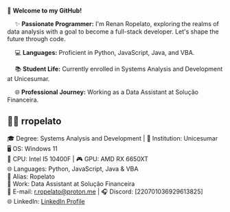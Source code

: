 🚀 **Welcome to my GitHub!**

&emsp; ✨ **Passionate Programmer:** I'm Renan Ropelato, exploring the realms of data analysis with a goal to become a full-stack developer. Let's shape the future through code.

&emsp; 💻 **Languages:** Proficient in Python, JavaScript, Java, and VBA.

&emsp; 📚 **Student Life:** Currently enrolled in Systems Analysis and Development at Unicesumar.

&emsp; 🌐 **Professional Journey:** Working as a Data Assistant at Solução Financeira.

👨‍💻 **rropelato**
----------------
🎓 Degree: Systems Analysis and Development | 🏫 Institution: Unicesumar <br>
🖥️ OS: Windows 11 <br>
💽 CPU: Intel I5 10400F | 🎮 GPU: AMD RX 6650XT <br>
🌐 Languages: Python, JavaScript, Java & VBA <br>
🧔 Alias: Ropelato <br>
🏢 Work: Data Assistant at Solução Financeira <br>
📧 E-mail: r.ropelato@proton.me | 🎧 Discord: [220701036929613825] <br>
🌐 LinkedIn: [LinkedIn Profile](https://www.linkedin.com/in/renan-ropelato/)

